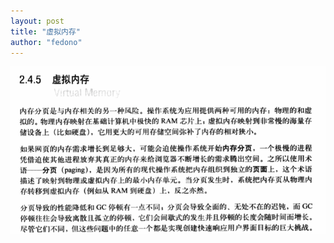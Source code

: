 ```yaml
---
layout: post 
title: "虚拟内存" 
author: "fedono"
---
```




![image-20201111163750885](../assets/imgs/even-fast-web-site/memory.png)

